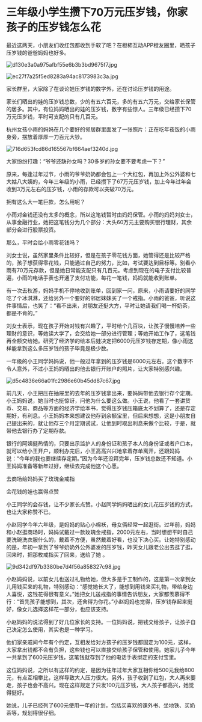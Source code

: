 # 三年级小学生攒下70万元压岁钱，你家孩子的压岁钱怎么花

最近这两天，小朋友们收红包都收到手软了吧？在橙柿互动APP橙友圈里，晒孩子压岁钱的爸爸妈妈也好多。

![d130e3a0a975afbf55e6b3b3bd9675f7.jpg](https://raw.githubusercontent.com/qqhsx/qqnews_image/main/2024/02/12/三年级小学生攒下70万元压岁钱，你家孩子的压岁钱怎么花/d130e3a0a975afbf55e6b3b3bd9675f7.jpg)

![ec27f7a25f5ed8283a94ac8173983c3a.jpg](https://raw.githubusercontent.com/qqhsx/qqnews_image/main/2024/02/12/三年级小学生攒下70万元压岁钱，你家孩子的压岁钱怎么花/ec27f7a25f5ed8283a94ac8173983c3a.jpg)

家长群里，大家除了在谈论娃压岁钱的数字外，还在讨论压岁钱的用途。

家长们晒出的娃的压岁钱总数，少的有五六百元，多的有五六万元，交给家长保管的居多。其中，有位妈妈晒出的娃的压岁钱，数字有些惊人。三年级已经攒下70万元压岁钱，平时可支配的只有几百元。

杭州女孩小雨的妈妈在几个要好的邻居群里面发了一张照片：正在吃年夜饭的小雨身旁，摆放着厚厚一刀百元大钞。

![716d653fcd86d165567bf664aef3240d.jpg](https://raw.githubusercontent.com/qqhsx/qqnews_image/main/2024/02/12/三年级小学生攒下70万元压岁钱，你家孩子的压岁钱怎么花/716d653fcd86d165567bf664aef3240d.jpg)

大家纷纷打趣：“爷爷还缺孙女吗？30多岁的孙女要不要考虑一下？”

原来，每逢过年过节，小雨的爷爷奶奶都会包上一个大红包，再加上外公外婆和七大姑八大姨的，今年三年级的小雨，已经攒下了67万元压岁钱，加上今年过年会收到3万元左右的压岁钱，小雨的存款可以突破70万元。

拥有这么大一笔巨款，怎么用呢？

小雨对金钱还没有太多的概念，所以这笔钱暂时由妈妈保管。小雨的妈妈刘女士，从事金融行业，她把这笔钱分为几个部分：大头60万元主要购买银行理财，其余部分会进行股票投资。

那么，平时会给小雨零花钱吗？

刘女士说，虽然家里条件比较好，但是在孩子零花钱方面，她管得还是比较严格的，孩子想获得零花钱，只能通过自己的努力，比如，考试要达到目标等。别看小雨有70万元存款，但是她日常能支配只有几百元。考虑到现在的电子支付比较普遍，小雨的电话手表也开通了支付功能，每花一笔钱，妈妈就能收到账单。

有一次去秋游，妈妈手机不停地收到账单，回到家一问，原来，小雨请要好的同学吃了个冰淇淋，还给另外一个要好的邻居妹妹买了一个戒指。小雨的爸爸，听说这件事情后，也笑了：“看不出来，对朋友还挺大方，平时让她请我们喝一杯奶茶，都是不肯的。”

刘女士表示，现在孩子开始对钱有兴趣了，平时给个几百块，让孩子慢慢培养一些理财的意识，等她读大学了，会交给她一部分进行管理；等她开始工作了，这笔钱再全额交给她。研究了经济学的绘本后娃决定把6000元压岁钱存定期，像小雨这样能拿到这么多压岁钱的孩子毕竟是极少数。

一年级的小王同学妈妈说，他一般过年拿到的压岁钱是6000元左右。这个数字不令人意外，不过小王妈妈晒出的他去银行开账户的照片，让大家特别感兴趣。

![d5c4836e66a01fc2986e60b45dd87c67.jpg](https://raw.githubusercontent.com/qqhsx/qqnews_image/main/2024/02/12/三年级小学生攒下70万元压岁钱，你家孩子的压岁钱怎么花/d5c4836e66a01fc2986e60b45dd87c67.jpg)

前几天，小王把压在抽屉里的去年的压岁钱拿出来，要妈妈带他去银行存个定期。小王妈妈说，她当时也挺惊讶，问他为什么要这么做。小王说，他看了一套讲货币、交易、商品等方面的经济学绘本书，觉得压岁钱压箱底太不划算了，还是存定期好，有利息。小王妈妈本来想建议他存到余额宝里，但后来想想，这是小朋友自己提出来的，就让他存三个月定期试试，让他到时取出利息来做个比较，于是，就带他去银行办了定期存款。

银行的阿姨挺热情的，只要出示监护人的身份证和孩子本人的身份证或者户口本，就可以给小王开户，顺利办完后，小王高高兴兴地拿着存单离开，还跟妈妈说：“今年的我也要继续存定期。”因为今年还没拜完年，压岁钱总数还不知道。小王妈妈准备等新年过好，继续去完成他这个心愿。

去商场给妈妈买了玫瑰金戒指

会花钱的娃也赢得点赞

小王同学的会存钱，让不少家长点赞。小赵同学妈妈晒出的女儿花压岁钱的方式，也让大家称赞不已。

小赵同学今年六年级，是妈妈的贴心小棉袄，母女俩经常一起逛街。过年前，妈妈和小赵逛商场时，妈妈试戴过一款玫瑰金戒指，2000元左右，当时想想平时自己要洗碗洗衣服什么的，戴着不方便，虽然戴着好看，也没下决心买。让她特别感动的是，年初一拿到了爷爷奶奶外公外婆发的压岁钱，昨天女儿跟老公出去逛了逛，回来时，把那枚戒指买了回来，送给了她
。

![9d342df97b3380be7d4f56a858327c98.jpg](https://raw.githubusercontent.com/qqhsx/qqnews_image/main/2024/02/12/三年级小学生攒下70万元压岁钱，你家孩子的压岁钱怎么花/9d342df97b3380be7d4f56a858327c98.jpg)

小赵妈妈说，以前女儿也送过礼物给她，但大多是手工制作的，这是第一次拿到女儿用钱买来的礼物，特别感动：“感觉她长大了，能想到用钱来买礼物，带给身边人喜悦，这钱花得很有意义。”她把女儿送戒指的事情告诉朋友，大家都羡慕得不行：“首先孩子能想到，其次，还舍得为你花。”小赵妈妈也觉得，压岁钱存起来挺好，像女儿选择这样花一部分，也应该支持。

小赵妈妈的说法得到了好几位家长的支持。一位妈妈说，把钱交给孩子，让孩子自己决定怎么使用，其实也是一种学习。

他们家亲戚间今年有个约定，互相发给对方孩子的压岁钱都固定为100元，这样，大家拿出钱都不会有负担，这些钱也可以直接交给孩子保管和使用。她家儿子今年一共拿到了600元压岁钱，这笔钱就存到了他的电话手表绑定的支付宝里。

这位妈妈说，之所以有这样的约定，是因为往年过年大家互相你给500元我给800元，有点互相攀比，这样导致大人压力很大。另外，孩子收到了红包，大人再来要走，孩子也会不高兴。现在这样规定了只发100元压岁钱，大人孩子都高兴，她觉得挺好。

她说，儿子已经列了600元使用一年的计划，包括买喜欢的课外书、坐地铁、买奶茶等，规划得很仔细。

